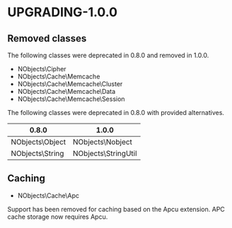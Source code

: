 # UPGRADING-1.0.0

## Removed classes

The following classes were deprecated in 0.8.0 and removed in 1.0.0.

 * NObjects\Cipher
 * NObjects\Cache\Memcache
 * NObjects\Cache\Memcache\Cluster
 * NObjects\Cache\Memcache\Data
 * NObjects\Cache\Memcache\Session
 
The following classes were deprecated in 0.8.0 with provided alternatives.

| 0.8.0           | 1.0.0               |
|-----------------|---------------------|
| NObjects\Object | NObjects\Nobject    |
| NObjects\String | NObjects\StringUtil |

## Caching
 
* NObjects\Cache\Apc 

Support has been removed for caching based on the Apcu extension. APC cache storage now requires Apcu.


